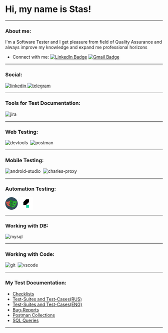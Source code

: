 # Hi, my name is Stas!

---

### About me:

I'm a Software Tester and I get pleasure from field of Quality Assurance and always improve my knowledge and expand me professional horizons

- Connect with me: [![LinkedIn Badge](https://img.shields.io/badge/-@stassard-blue?style=flat&logo=LinkedIn&logoColor=white)](https://www.linkedin.com/in/stanislav-sardarian/) [![Gmail Badge](https://img.shields.io/badge/-Gmail-red?style=flat&logo=Gmail&logoColor=white)](mailto:stanislav.sardarian@gmail.com)

---

### Social:

  <div id="badges">
    <a href="https://www.linkedin.com/in/stanislav-sardarian/" target="_blank">
      <img src="https://cdn-icons-png.flaticon.com/512/2504/2504799.png" width="40" height="40" alt="linkedin" />
    </a>
    <a href="https://t.me/stassard" target="_blank">
      <img src="https://cdn-icons-png.flaticon.com/512/2111/2111646.png" width="40" height="40" alt="telegram" />
    </a>
  </div>

---

### Tools for Test Documentation:

<div>
  <img src="https://cdn.jsdelivr.net/gh/devicons/devicon/icons/jira/jira-original.svg" title="jira" alt="jira" width="40" height="40"/>&nbsp

</div>

---

### Web Testing:

<div>
  <img src="https://d33wubrfki0l68.cloudfront.net/38b5c953a4667366685d55db55d057c86db1fc54/a0fdc/static/acae6b24d940347661ca901ea07f47c1/chrome-dev-logo-icon.png" title="devtools" alt="devtools" width="40" height="40"/>&nbsp
  <img src="https://seeklogo.com/images/P/postman-logo-0087CA0D15-seeklogo.com.png" title="postman" alt="postman" width="40" height="40"/>&nbsp
</div>

---

### Mobile Testing:

<div>
  <img src="https://cdn.jsdelivr.net/gh/devicons/devicon/icons/androidstudio/androidstudio-original.svg" title="android-studio" alt="android-studio" width="40" height="40"/>&nbsp
  <img src="https://cdn.icon-icons.com/icons2/3053/PNG/512/charles_proxy_macos_bigsur_icon_190302.png" title="charles-proxy" alt="charles-proxy" width="40" height="40"/>&nbsp
</div>

---

### Automation Testing:

<div>
  <img src="/assets/Playwright - png.png" title="playwright" alt="playwright" width="40" height="40"/>&nbsp
  <img src="/assets/Katalon - jpeg.png" title="katalon" alt="katalon" width="40" height="40"/>&nbsp

</div>

---

### Working with DB:

<div>
  <img src="https://cdn.jsdelivr.net/gh/devicons/devicon/icons/mysql/mysql-original.svg" title="mysql" alt="mysql" width="40" height="40"/>&nbsp
</div>

---

### Working with Code:

<div>
  <img src="https://cdn.jsdelivr.net/gh/devicons/devicon/icons/git/git-original.svg" title="git" alt="git" width="40" height="40"/>&nbsp
  <img src="https://cdn.jsdelivr.net/gh/devicons/devicon/icons/vscode/vscode-original.svg" title="vscode" alt="vscode" width="40" height="40"/>&nbsp
</div>

---

### My Test Documentation:

- [Checklists](https://docs.google.com/spreadsheets/d/1rDwP5PXq5NH44r6ZGl8Nsyw-DhlKFB4vhmcVpwG6Kpw/edit?usp=sharing)
- [Test-Suites and Test-Cases(RUS)](https://docs.google.com/spreadsheets/d/1f9cydSAyRJtZB_FC1faNK26e5UdV1o5pFYE62cBbZys/edit?usp=sharing)
- [Test-Suites and Test-Cases(ENG)](https://docs.google.com/spreadsheets/d/1xlfOQIFHpDEja6f0TD_Mu8Nhy7P-C_8uMSFkdc8ywGs/edit?usp=sharing)
- [Bug-Reports](https://docs.google.com/spreadsheets/d/19wu4K8JGA5eWAnamebpUd4_96WnXbK3tv0L4xXA2sc0/edit?usp=sharing)
- [Postman Collections](https://github.com/stassard/Postman-Collections)
- [SQL Queries]()

---
